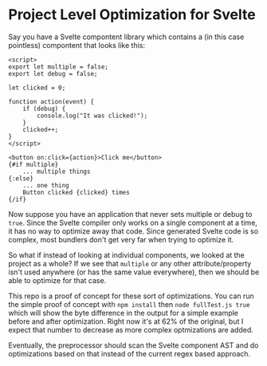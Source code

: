 # Project Level Optimization for Svelte

Say you have a Svelte compontent library which contains a (in this case pointless) compontent that looks like this:
```svelte
<script>
export let multiple = false;
export let debug = false;

let clicked = 0;

function action(event) {
    if (debug) {
        console.log("It was clicked!");
    }
    clicked++;
}
</script>

<button on:click={action}>Click me</button>
{#if multiple}
    ... multiple things
{:else}
    ... one thing
    Button clicked {clicked} times
{/if}
```

Now suppose you have an application that never sets multiple or debug to `true`. Since the Svelte compiler only works on a single component at a time, it has no way to optimize away that code. Since generated Svelte code is so complex, most bundlers don't get very far when trying to optimize it.

So what if instead of looking at individual components, we looked at the project as a whole? If we see that `multiple` or any other attribute/property isn't used anywhere (or has the same value everywhere), then we should be able to optimize for that case. 

This repo is a proof of concept for these sort of optimizations. You can run the simple proof of concept with `npm install` then `node fullTest.js true` which will show the byte difference in the output for a simple example before and after optimization. Right now it's at 62% of the original, but I expect that number to decrease as more complex optmizations are added.

Eventually, the preprocessor should scan the Svelte component AST and do optimizations based on that instead of the current regex based approach.

